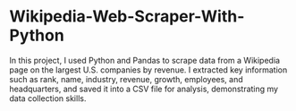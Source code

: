 # Wikipedia-Web-Scraper-With-Python
In this project, I used Python and Pandas to scrape data from a Wikipedia page on the largest U.S. companies by revenue. I extracted key information such as rank, name, industry, revenue, growth, employees, and headquarters, and saved it into a CSV file for analysis, demonstrating my data collection skills.
